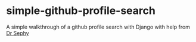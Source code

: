 # simple-github-profile-search
A simple walkthrough of a github profile search with Django
with help from [Dr Sephy](http://drksephy.github.io/2015/07/16/django/)
